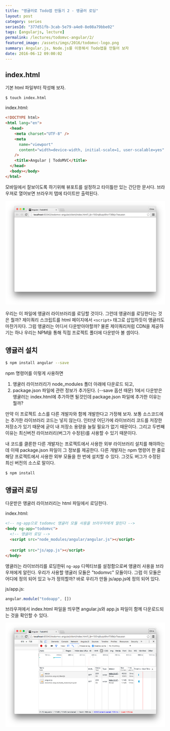 ```yaml
---
title: "앵귤러로 Todo앱 만들기 2 - 앵귤러 로딩"
layout: post
category: series
seriesId: "377d51fb-3cab-5e79-a4e0-8e08a79bbe02"
tags: [angularjs, lecture]
permalink: /lectures/todomvc-angular/2/
featured_image: /assets/imgs/2016/todomvc-logo.png
summary: Angular.js, Node.js를 이용해서 Todo앱을 만들어 보자
date: 2016-06-12 09:00:02
---
```


## index.html

기본 html 파일부터 작성해 보자.

```bash
$ touch index.html
```

index.html:

```html
<!DOCTYPE html>
<html lang="en">
  <head>
    <meta charset="UTF-8" />
    <meta
      name="viewport"
      content="width=device-width, initial-scale=1, user-scalable=yes"
    />
    <title>Angular | TodoMVC</title>
  </head>
  <body></body>
</html>
```

모바일에서 잘보이도록 하기위해 뷰포트를 설정하고 타이틀만 있는 간단한 문서다.
브라우져로 열어보면 브라우저 탭에 타이트만 출력된다.

![](/assets/imgs/2016/lecture-todomvc-angular-2-result1.png)

우리는 이 파일에 앵귤러 라이브러리를 로딩할 것이다.
그런데 앵귤러를 로딩한다는 것은 뭘까?
제이쿼리 스크립트를 html 페이지에서 `<script>` 태그로 삽입하듯이 앵귤러도 마찬가지다.
그럼 앵귤러는 어디서 다운받아야할까?
물론 제이쿼리처럼 CDN을 제공하기는 하나 우리는 NPM을 통해 직접 프로젝트 폴더에 다운받아 볼 셈이다.

## 앵귤러 설치

```bash
$ npm install angular --save
```

npm 명령어를 이렇게 사용하면

1. 앵귤러 라이브러리가 node_modules 폴더 아래에 다운로드 되고,
2. package.json 파일에 관련 정보가 추가된다. (--save 옵션 때문)
   1에서 다운받은 앵귤러는 index.html에 추가하면 될것인데 package.json 파일에 추가한 이유는 뭘까?

만약 이 프로젝트 소스를 다른 개발자와 함께 개발한다고 가정해 보자.
보통 소스코드에는 추가한 라이브러리 코드는 넣지 않는다.
인터넷 어딘가에 라이브러리 코드를 저장한 저장소가 있기 때문에 굳이 내 저장소 용량을 늘릴 필요가 없기 때문이다.
그리고 두번째 이유는 최신버전 라이브러리(버그가 수정된)를 사용할 수 있기 때문이다.

내 코드를 클론한 다른 개발자는 프로젝트에서 사용한 외부 라이브러리 설치를 해야하는데 이때 package.json 파일이 그 정보를 제공한다.
다른 개발자는 npm 명령어 한 줄로 해당 프로젝트에서 사용한 외부 모듈을 한 번에 설치할 수 있다.
그것도 버그가 수정된 최신 버전의 소스로 말이다.

```bash
$ npm install
```

## 앵귤러 로딩

다운받은 앵귤러 라이브러리는 html 파일에서 로딩한다.

index.html:

```html
<!-- ng-app으로 todomvc 앵귤러 모듈 사용을 브라우저에게 알린다 -->
<body ng-app="todomvc">
  <!-- 앵귤러 로딩 -->
  <script src="node_modules/angular/angular.js"></script>

  <script src="js/app.js"></script>
</body>
```

앵귤러는 라이브러리를 로딩한뒤 `ng-app` 디렉티브를 설정함으로써 앵귤러 사용을 브라우져에게 알린다.
우리가 사용할 앵귤러 모듈은 "todomvc" 모듈이다.
그럼 이 모듈은 어디에 정의 되어 있고 누가 정의할까?
바로 우리가 만들 js/app.js에 정의 되어 있다.

js/app.js:

```javascript
angular.module("todoapp", [])
```

브라우져에서 index.html 파일을 띄우면 angular.js와 app.js 파일이 함께 다운로드되는 것을 확인할 수 있다.

![](/assets/imgs/2016/lecture-todomvc-angular-2-result2.png)

